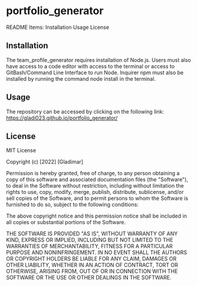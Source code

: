 # portfolio_generator

README Items:
Installation
Usage
License


## Installation
The team_profile_generator requires installation of Node.js. Users must also have access to a code editor with access to the terminal or access to GitBash/Command Line Interface to run Node. Inquirer npm must also be installed by running the command node install in the terminal.
## Usage
The repository can be accessed by clicking on the following link:
https://gladi023.github.io/portfolio_generator/


## License
MIT License

Copyright (c) [2022] [Gladimar]

Permission is hereby granted, free of charge, to any person obtaining a copy
of this software and associated documentation files (the "Software"), to deal
in the Software without restriction, including without limitation the rights
to use, copy, modify, merge, publish, distribute, sublicense, and/or sell
copies of the Software, and to permit persons to whom the Software is
furnished to do so, subject to the following conditions:

The above copyright notice and this permission notice shall be included in all
copies or substantial portions of the Software.

THE SOFTWARE IS PROVIDED "AS IS", WITHOUT WARRANTY OF ANY KIND, EXPRESS OR
IMPLIED, INCLUDING BUT NOT LIMITED TO THE WARRANTIES OF MERCHANTABILITY,
FITNESS FOR A PARTICULAR PURPOSE AND NONINFRINGEMENT. IN NO EVENT SHALL THE
AUTHORS OR COPYRIGHT HOLDERS BE LIABLE FOR ANY CLAIM, DAMAGES OR OTHER
LIABILITY, WHETHER IN AN ACTION OF CONTRACT, TORT OR OTHERWISE, ARISING FROM,
OUT OF OR IN CONNECTION WITH THE SOFTWARE OR THE USE OR OTHER DEALINGS IN THE
SOFTWARE.